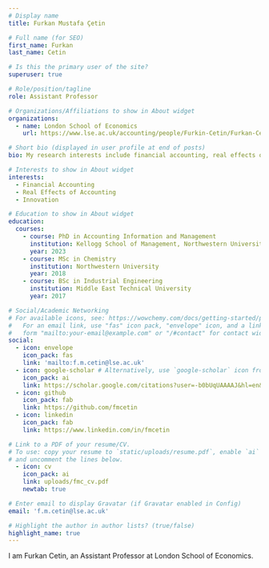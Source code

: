 ```yaml
---
# Display name
title: Furkan Mustafa Çetin

# Full name (for SEO)
first_name: Furkan
last_name: Cetin

# Is this the primary user of the site?
superuser: true

# Role/position/tagline
role: Assistant Professor

# Organizations/Affiliations to show in About widget
organizations:
  - name: London School of Economics
    url: https://www.lse.ac.uk/accounting/people/Furkin-Cetin/Furkan-Cetin

# Short bio (displayed in user profile at end of posts)
bio: My research interests include financial accounting, real effects of accounting, innovation

# Interests to show in About widget
interests:
  - Financial Accounting
  - Real Effects of Accounting
  - Innovation

# Education to show in About widget
education:
  courses:
    - course: PhD in Accounting Information and Management
      institution: Kellogg School of Management, Northwestern University
      year: 2023
    - course: MSc in Chemistry
      institution: Northwestern University
      year: 2018
    - course: BSc in Industrial Engineering
      institution: Middle East Technical University
      year: 2017

# Social/Academic Networking
# For available icons, see: https://wowchemy.com/docs/getting-started/page-builder/#icons
#   For an email link, use "fas" icon pack, "envelope" icon, and a link in the
#   form "mailto:your-email@example.com" or "/#contact" for contact widget.
social:
  - icon: envelope
    icon_pack: fas
    link: 'mailto:f.m.cetin@lse.ac.uk'
  - icon: google-scholar # Alternatively, use `google-scholar` icon from `ai` icon pack
    icon_pack: ai
    link: https://scholar.google.com/citations?user=-b0bUqUAAAAJ&hl=en&oi=ao
  - icon: github
    icon_pack: fab
    link: https://github.com/fmcetin
  - icon: linkedin
    icon_pack: fab
    link: https://www.linkedin.com/in/fmcetin

# Link to a PDF of your resume/CV.
# To use: copy your resume to `static/uploads/resume.pdf`, enable `ai` icons in `params.yaml`,
# and uncomment the lines below.
  - icon: cv
    icon_pack: ai
    link: uploads/fmc_cv.pdf
    newtab: true

# Enter email to display Gravatar (if Gravatar enabled in Config)
email: 'f.m.cetin@lse.ac.uk'

# Highlight the author in author lists? (true/false)
highlight_name: true
---
```


I am Furkan Cetin, an Assistant Professor at London School of Economics.
